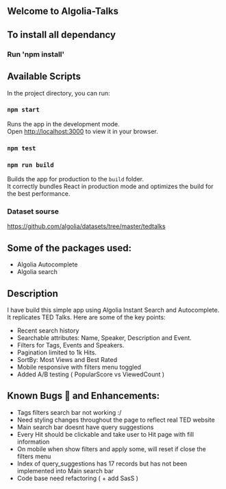 ## Welcome to Algolia-Talks
## To install all dependancy 

### Run 'npm install' 

## Available Scripts

In the project directory, you can run:

### `npm start`

Runs the app in the development mode.\
Open [http://localhost:3000](http://localhost:3000) to view it in your browser.

### `npm test`

### `npm run build`

Builds the app for production to the `build` folder.\
It correctly bundles React in production mode and optimizes the build for the best performance.


### Dataset sourse
https://github.com/algolia/datasets/tree/master/tedtalks


## Some of the packages used:

- Algolia Autocomplete
- Algolia search
## Description

I have build this simple app using Algolia Instant Search and Autocomplete. It replicates TED Talks.
Here are some of the key points:

- Recent search history
- Searchable attributes: Name, Speaker, Description and Event.
- Filters for Tags, Events and Speakers.
- Pagination limited to 1k Hits.
- SortBy: Most Views and Best Rated
- Mobile responsive with filters menu toggled
- Added A/B testing ( PopularScore vs ViewedCount )
## Known Bugs 🐞 and Enhancements:

- Tags filters search bar not working :/
- Need styling changes throughout the page to reflect real TED website
- Main search bar doesnt have query suggestions
- Every Hit should be clickable and take user to Hit page with fill information
- On mobile when show filters and apply some, will reset if close the filters menu
- Index of query_suggestions has 17 records but has not been implemented into Main search bar
- Code base need refactoring ( + add SasS )

